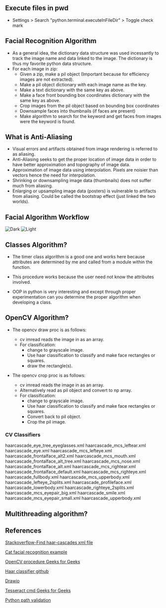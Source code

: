 ## Execute files in pwd
- Settings > Search "python.terminal.executeInFileDir" > Toggle check mark

## Facial Recognition Algorithm 

- As a general idea, the dictionary data structure was used incessantly to track the image name and data linked to the image. The dictionary is thus my favorite python data structure.
- For each image in zip:
    - Given a zip, make a pil object (Important because for efficiency images are not extracted). 
    - Make a pil object dictionary with each image name as the key. 
    - Make a text dictionary with the same key as above.
    - Make a face front bounding box coordinates dictionary with the same key as above.
    - Crop images from the pil object based on bounding box coordinates
    - Downsample faces into thumbnails (if faces are present)
    - Make algorithm to search for the keyword and get faces from images were the keyword is found.

## What is Anti-Aliasing

- Visual errors and artifacts obtained from image rendering is referred to as aliasing.
- Anti-Aliasing seeks to get the proper location of image data in order to have better approximation and topography of image data.
- Approximation of image data using interpolation. Pixels are noisier than vectors hence the need for interpolation.
- Shrinking or downsampling image data (thumbnails) does not suffer much from aliasing.
- Enlarging or upsampling image data (posters) is vulnerable to artifacts from aliasing. Could be called the bootstrap effect (just linked the two worlds).

## Facial Algorithm Workflow

![Dark](face_detection.drawio.png)
![Light](face_detection.drawio_l.png)

## Classes Algorithm?

- The timer class algorithm is a good one and works here because attributes are determined by me and called from a module within the function.

- This procedure works because the user need not know the attributes involved.

- OOP in python is very interesting and except through proper experimentation can you determine the proper algorithm when developing a class.

## OpenCV Algorithm?

- The opencv draw proc is as follows:
    - cv imread reads the image in as an array.
    - For classification:
        - change to grayscale image.
        - Use haar classification to classify and make face rectangles or squares.
        - draw the rectangle(s).

- The opencv crop proc is as follows:
    - cv imread reads the image in as an array.
    - Alternatively read as pil object and convert to np array.
    - For classification:
        - change to grayscale image.
        - Use haar classification to classify and make face rectangles or squares.
        - Convert back to pil object.
        - Crop the pil image.

### CV Classifiers
haarcascade_eye_tree_eyeglasses.xml   haarcascade_mcs_leftear.xml
haarcascade_eye.xml                   haarcascade_mcs_lefteye.xml
haarcascade_frontalface_alt2.xml      haarcascade_mcs_mouth.xml
haarcascade_frontalface_alt_tree.xml  haarcascade_mcs_nose.xml
haarcascade_frontalface_alt.xml       haarcascade_mcs_rightear.xml
haarcascade_frontalface_default.xml   haarcascade_mcs_righteye.xml
haarcascade_fullbody.xml              haarcascade_mcs_upperbody.xml
haarcascade_lefteye_2splits.xml       haarcascade_profileface.xml
haarcascade_lowerbody.xml             haarcascade_righteye_2splits.xml
haarcascade_mcs_eyepair_big.xml       haarcascade_smile.xml
haarcascade_mcs_eyepair_small.xml     haarcascade_upperbody.xml

## Multithreading algorithm?



## References

[Stackoverflow-Find haar-cascades xml file](https://github.com/user/repo/blob/branch/other_file.md)

[Cat facial recognition example](https://machinelearningmastery.com/opencv_object_detection/)

[OpenCV procedure Geeks for Geeks](https://www.geeksforgeeks.org/face-detection-using-cascade-classifier-using-opencv-python/)

[Haar classifier github](https://github.com/opencv/opencv/blob/4.x/data/haarcascades/haarcascade_frontalface_default.xml)

[Drawio](https://github.com/jgraph/drawio-desktop/releases/tag/v24.2.5)

[Tesseract cmd Geeks for Geeks](https://www.geeksforgeeks.org/reading-text-from-the-image-using-tesseract/#)

[Python path validation](https://kodify.net/python/os-path-exist-function/)


